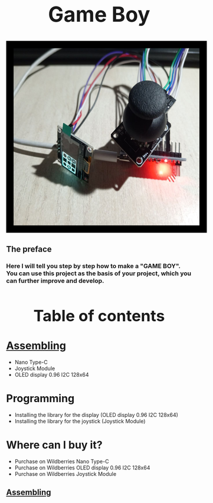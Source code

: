 # **<h1 align="center">Game Boy</h1>**

<p align="center"><img src="Image/Photo The Game Boy.jpg" style="border: 20px solid black; width="640" height="480"></p>

## The preface

### Here I will tell you step by step how to make a "GAME BOY". You can use this project as the basis of your project, which you can further improve and develop.

## **<h1 align="center">Table of contents</h1>**

# [Assembling](#Assembling)

- Nano Type-C
- Joystick Module
- OLED display 0.96 I2C 128x64

# Programming

- Installing the library for the display (OLED display 0.96 I2C 128x64)
- Installing the library for the joystick (Joystick Module)

# Where can I buy it?

- Purchase on Wildberries Nano Type-C
- Purchase on Wildberries OLED display 0.96 I2C 128x64
- Purchase on Wildberries Joystick Module

## [Assembling](#Assembling)
